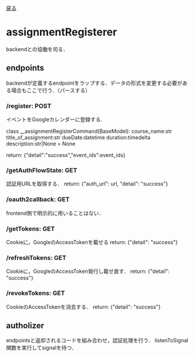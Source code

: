[戻る](../README.md)

# assignmentRegisterer

backendとの協働を司る．

## endpoints

backendが定義するendpointをラップする．データの形式を変更する必要がある場合もここで行う．（パースする）

### /register: POST

イベントをGoogleカレンダーに登録する.

class __assignmentRegisterCommand(BaseModel):
    course_name:str
    title_of_assignment:str
    dueDate:datetime
    duration:timedelta
    description:str|None = None

return: {"detail":"success","event_ids":event_ids}

### /getAuthFlowState: GET

認証用URLを取得する．
return: {"auth_url": url, "detail": "success"}

### /oauth2callback: GET

frontend側で明示的に用いることはない．

### /getTokens: GET

Cookieに，GoogleのAccessTokenを載せる
return: {"detail": "success"}

### /refreshTokens: GET

Cookieに，GoogleのAccessToken発行し載せ直す．
return: {"detail": "success"}

### /revokeTokens: GET

CookieのAccessTokenを消去する．
return: {"detail": "success"}

## autholizer

endpointsと返却されるコードを組み合わせ，認証処理を行う．
listenToSignal関数を実行してsignalを待つ．
